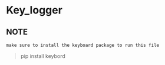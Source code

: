# Key_logger

## NOTE
`make sure to install the keyboard package to run this file`

> pip install keybord
